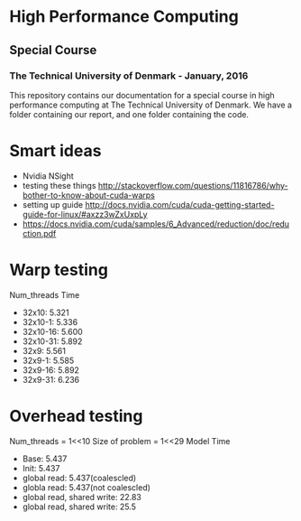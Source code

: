 # High Performance Computing
## Special Course
### The Technical University of Denmark - January, 2016
This repository contains our documentation for a special course in high performance computing at The Technical University of Denmark.
We have a folder containing our report, and one folder containing the code.

# Smart ideas

- Nvidia NSight
- testing these things http://stackoverflow.com/questions/11816786/why-bother-to-know-about-cuda-warps
- setting up guide http://docs.nvidia.com/cuda/cuda-getting-started-guide-for-linux/#axzz3wZxUxpLy
- https://docs.nvidia.com/cuda/samples/6_Advanced/reduction/doc/reduction.pdf

# Warp testing
Num_threads Time
- 32x10:    5.321
- 32x10-1:  5.336
- 32x10-16: 5.600
- 32x10-31: 5.892
- 32x9:     5.561
- 32x9-1:   5.585
- 32x9-16:  5.892
- 32x9-31:  6.236

# Overhead testing
Num_threads = 1<<10
Size of problem = 1<<29 
Model       Time
- Base:     5.437
- Init:     5.437
- global read:  5.437(coalescled)
- globla read:  5.437(not coalescled)
- global read, shared write: 22.83
- global read, shared write: 25.5

